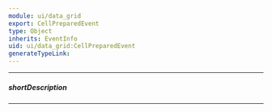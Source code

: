 ```yaml
---
module: ui/data_grid
export: CellPreparedEvent
type: Object
inherits: EventInfo
uid: ui/data_grid:CellPreparedEvent
generateTypeLink: 
---
```

---
##### shortDescription
<!-- Description goes here -->

---
<!-- Description goes here -->
